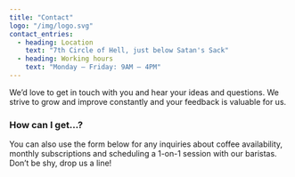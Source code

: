 ```yaml
---
title: "Contact"
logo: "/img/logo.svg"
contact_entries:
  - heading: Location
    text: "7th Circle of Hell, just below Satan's Sack"
  - heading: Working hours
    text: "Monday – Friday: 9AM – 4PM"
---
```


We’d love to get in touch with you and hear your ideas and
questions. We strive to grow and improve constantly and your feedback
is valuable for us.

<h3 class="f4 b lh-title mb2">How can I get…?</h3>

You can also use the form below for any inquiries about coffee
availability, monthly subscriptions and scheduling a 1-on-1 session
with our baristas. Don’t be shy, drop us a line!
